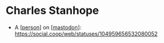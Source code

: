 # Charles Stanhope

 - A [[person]] on [[mastodon]]: https://social.coop/web/statuses/104959656532080052


[//begin]: # "Autogenerated link references for markdown compatibility"
[person]: person.md "Person"
[mastodon]: mastodon.md "Mastodon"
[//end]: # "Autogenerated link references"